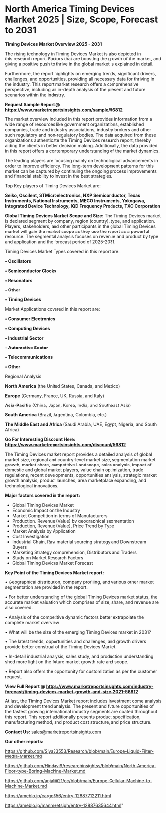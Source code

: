 # North America Timing Devices Market 2025 | Size, Scope, Forecast to 2031

<Strong> Timing Devices Market Overview 2025 - 2031</strong>

The rising technology in Timing Devices Market is also depicted in this research report. Factors that are boosting the growth of the market, and giving a positive push to thrive in the global market is explained in detail.

Furthermore, the report highlights on emerging trends, significant drivers, challenges, and opportunities, providing all necessary data for thriving in the industry. This report market research offers a comprehensive perspective, including an in-depth analysis of the present and future scenarios within the industry.

<strong>Request Sample Report @ <a href=https://www.marketreportsinsights.com/sample/56812>https://www.marketreportsinsights.com/sample/56812</a></strong>

The market overview included in this report provides information from a wide range of resources like government organizations, established companies, trade and industry associations, industry brokers and other such regulatory and non-regulatory bodies. The data acquired from these organizations authenticate the Timing Devices research report, thereby aiding the clients in better decision making. Additionally, the data provided in this report offers a contemporary understanding of the market dynamics.

The leading players are focusing mainly on technological advancements in order to improve efficiency. The long-term development patterns for this market can be captured by continuing the ongoing process improvements and financial stability to invest in the best strategies.

Top Key players of Timing Devices Market are:

<strong>Seiko, Oscilent, STMicroelectronics, NXP Semiconductor, Texas Instruments, National Instruments, MECO Instruments, Yokogawa, Integrated Device Technology, IQD Frequency Products, TXC Corporation</strong>

<strong><b>Global Timing Devices Market Scope and Size:</b></strong>
The Timing Devices market is declared segment by company, region (country), type, and application. Players, stakeholders, and other participants in the global Timing Devices market will gain the market scope as they use the report as a powerful resource. The segmental analysis focuses on revenue and product by type and application and the forecast period of 2025-2031.

Timing Devices Market Types covered in this report are:

<strong>• Oscillators

• Semiconductor Clocks

• Resonators

• Other

• Timing Devices</strong>

Market Applications covered in this report are:

<strong>• Consumer Electronics

• Computing Devices

• Industrial Sector

• Automotive Sector

• Telecommunications

• Other</strong> 

Regional Analysis

<strong>North America</strong> (the United States, Canada, and Mexico)

<strong>Europe</strong> (Germany, France, UK, Russia, and Italy)

<strong>Asia-Pacific</strong> (China, Japan, Korea, India, and Southeast Asia)

<strong>South America</strong> (Brazil, Argentina, Colombia, etc.)

<strong>The Middle East and Africa</strong> (Saudi Arabia, UAE, Egypt, Nigeria, and South Africa)

<strong>Go For Interesting Discount Here: <a href=https://www.marketreportsinsights.com/discount/56812>https://www.marketreportsinsights.com/discount/56812</a></strong>

The Timing Devices market report provides a detailed analysis of global market size, regional and country-level market size, segmentation market growth, market share, competitive Landscape, sales analysis, impact of domestic and global market players, value chain optimization, trade regulations, recent developments, opportunities analysis, strategic market growth analysis, product launches, area marketplace expanding, and technological innovations.

<strong><b>Major factors covered in the report:</b></strong>
<ul>
  <li>Global Timing Devices Market </li>
  <li>Economic Impact on the Industry</li>
  <li>Market Competition in terms of Manufacturers</li>
  <li>Production, Revenue (Value) by geographical segmentation</li>
  <li>Production, Revenue (Value), Price Trend by Type</li>
  <li>Market Analysis by Application</li>
  <li>Cost Investigation</li>
  <li>Industrial Chain, Raw material sourcing strategy and Downstream Buyers</li>
  <li>Marketing Strategy comprehension, Distributors and Traders</li>
  <li>Study on Market Research Factors</li>
  <li>Global Timing Devices Market Forecast</li>
</ul>

<strong><b>Key Point of the Timing Devices Market report:</b></strong>

• Geographical distribution, company profiling, and various other market segmentation are provided in the report.

• For better understanding of the global Timing Devices market status, the accurate market valuation which comprises of size, share, and revenue are also covered.

• Analysis of the competitive dynamic factors better extrapolate the complete market overview

• What will be the size of the emerging Timing Devices market in 2031?

• The latest trends, opportunities and challenges, and growth drivers provide better construal of the Timing Devices Market.

• In-detail industrial analysis, sales study, and production understanding shed more light on the future market growth rate and scope.

• Report also offers the opportunity for customization as per the customer request.

<strong><b>View Full Report @ <a href=https://www.marketreportsinsights.com/industry-forecast/timing-devices-market-growth-and-size-2021-56812>https://www.marketreportsinsights.com/industry-forecast/timing-devices-market-growth-and-size-2021-56812</a></b></strong>


At last, the Timing Devices Market report includes investment come analysis and development trend analysis. The present and future opportunities of the fastest growing international industry segments are coated throughout this report. This report additionally presents product specification, manufacturing method, and product cost structure, and price structure.

<strong>Contact Us:</strong>
sales@marketreportsinsights.com

<strong>Our other reports:</strong>

<a href=https://github.com/Siya23553/Research/blob/main/Europe-Liquid-Filter-Media-Market.md>https://github.com/Siya23553/Research/blob/main/Europe-Liquid-Filter-Media-Market.md</a>

<a href=https://github.com/Hindavi9/researchinsightss/blob/main/North-America-Floor-type-Boring-Machine-Market.md>https://github.com/Hindavi9/researchinsightss/blob/main/North-America-Floor-type-Boring-Machine-Market.md</a>

<a href=https://github.com/anjaliiii21/cc/blob/main/Europe-Cellular-Machine-to-Machine-Market.md>https://github.com/anjaliiii21/cc/blob/main/Europe-Cellular-Machine-to-Machine-Market.md</a>

<a href=https://ameblo.jp/cargo656/entry-12887712211.html>https://ameblo.jp/cargo656/entry-12887712211.html</a>

<a href=https://ameblo.jp/manmeetsigh/entry-12887635644.html>https://ameblo.jp/manmeetsigh/entry-12887635644.html</a>"
